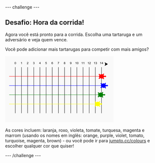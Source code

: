 \--- challenge \---

## Desafio: Hora da corrida!

Agora você está pronto para a corrida. Escolha uma tartaruga e um adversário e veja quem vence.

Você pode adicionar mais tartarugas para competir com mais amigos?

![screenshot](images/race-more.png)

As cores incluem: laranja, roxo, violeta, tomate, turquesa, magenta e marrom (usando os nomes em inglês: orange, purple, violet, tomato, turquoise, magenta, brown) - ou você pode ir para [jumpto.cc/colours](http://jumpto.cc/colours) e escolher qualquer cor que quiser!

\--- /challenge \---